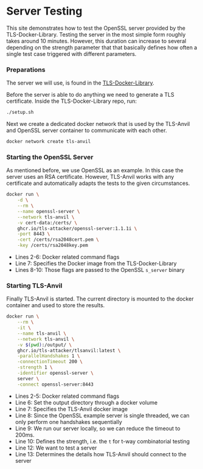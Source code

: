 # Server Testing

This site demonstrates how to test the OpenSSL server provided by the TLS-Docker-Library.
Testing the server in the most simple form roughly takes around 10 minutes. However, this duration can increase to several depending on the strength parameter that that basically defines how often a single test case triggered with different parameters.

### Preparations

The server we will use, is found in the [TLS-Docker-Library](https://github.com/tls-attacker/tls-docker-library).

Before the server is able to do anything we need to generate a TLS certificate. Inside the TLS-Docker-Library repo, run:

```bash
./setup.sh
```

Next we create a dedicated docker network that is used by the TLS-Anvil and OpenSSL server container to communicate with each other.

```bash
docker network create tls-anvil
```

### Starting the OpenSSL Server

As mentioned before, we use OpenSSL as an example. In this case the server uses an RSA certificate. However, TLS-Anvil works with any certificate and automatically adapts the tests to the given circumstances.

```bash showLineNumbers
docker run \
    -d \
    --rm \
    --name openssl-server \
    --network tls-anvil \
    -v cert-data:/certs/ \
    ghcr.io/tls-attacker/openssl-server:1.1.1i \
    -port 8443 \
    -cert /certs/rsa2048cert.pem \
    -key /certs/rsa2048key.pem
```

* Lines 2-6: Docker related command flags
* Line 7: Specifies the Docker image from the TLS-Docker-Library
* Lines 8-10: Those flags are passed to the OpenSSL `s_server` binary

### Starting TLS-Anvil

Finally TLS-Anvil is started. The current directory is mounted to the docker container and used to store the results.

```bash showLineNumbers
docker run \
    --rm \
    -it \
    --name tls-anvil \
    --network tls-anvil \
    -v $(pwd):/output/ \
    ghcr.io/tls-attacker/tlsanvil:latest \
    -parallelHandshakes 1 \
    -connectionTimeout 200 \
    -strength 1 \
    -identifier openssl-server \
    server \
    -connect openssl-server:8443
```

* Lines 2-5: Docker related command flags
* Line 6: Set the output directory through a docker volume
* Line 7: Specifies the TLS-Anvil docker image
* Line 8: Since the OpenSSL example server is single threaded, we can only perform one handshakes sequentially
* Line 9: We run our server locally, so we can reduce the timeout to 200ms.
* Line 10: Defines the strength, i.e. the `t` for t-way combinatorial testing
* Line 12: We want to test a server
* Line 13: Determines the details how TLS-Anvil should connect to the server

